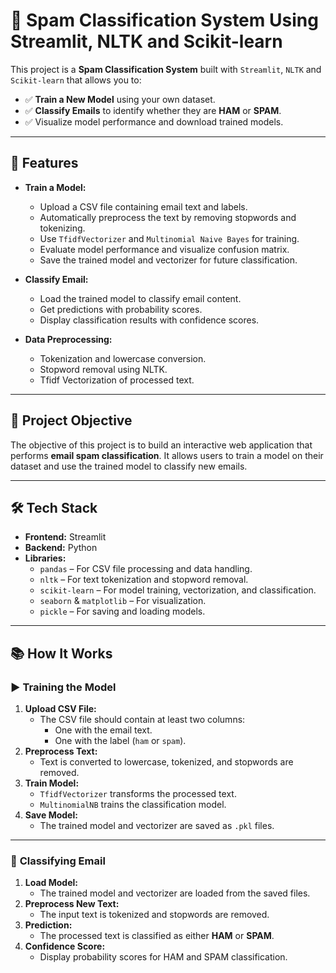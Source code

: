 # 📧 Spam Classification System Using Streamlit, NLTK and Scikit-learn

This project is a **Spam Classification System** built with `Streamlit`, `NLTK` and `Scikit-learn` that allows you to:
- ✅ **Train a New Model** using your own dataset.
- ✅ **Classify Emails** to identify whether they are **HAM** or **SPAM**.
- ✅ Visualize model performance and download trained models.

---

## 🚀 **Features**
- **Train a Model:**
    - Upload a CSV file containing email text and labels.
    - Automatically preprocess the text by removing stopwords and tokenizing.
    - Use `TfidfVectorizer` and `Multinomial Naive Bayes` for training.
    - Evaluate model performance and visualize confusion matrix.
    - Save the trained model and vectorizer for future classification.

- **Classify Email:**
    - Load the trained model to classify email content.
    - Get predictions with probability scores.
    - Display classification results with confidence scores.

- **Data Preprocessing:**
    - Tokenization and lowercase conversion.
    - Stopword removal using NLTK.
    - Tfidf Vectorization of processed text.

---

## 🎯 **Project Objective**
The objective of this project is to build an interactive web application that performs **email spam classification**. It allows users to train a model on their dataset and use the trained model to classify new emails.

---

## 🛠️ **Tech Stack**
- **Frontend:** Streamlit
- **Backend:** Python
- **Libraries:**
  - `pandas` – For CSV file processing and data handling.
  - `nltk` – For text tokenization and stopword removal.
  - `scikit-learn` – For model training, vectorization, and classification.
  - `seaborn` & `matplotlib` – For visualization.
  - `pickle` – For saving and loading models.

---

## 📚 **How It Works**
### ▶️ **Training the Model**
1. **Upload CSV File:**  
   - The CSV file should contain at least two columns:
     - One with the email text.
     - One with the label (`ham` or `spam`).
2. **Preprocess Text:**
   - Text is converted to lowercase, tokenized, and stopwords are removed.
3. **Train Model:**
   - `TfidfVectorizer` transforms the processed text.
   - `MultinomialNB` trains the classification model.
4. **Save Model:**
   - The trained model and vectorizer are saved as `.pkl` files.

---

### 📩 **Classifying Email**
1. **Load Model:**
   - The trained model and vectorizer are loaded from the saved files.
2. **Preprocess New Text:**
   - The input text is tokenized and stopwords are removed.
3. **Prediction:**
   - The processed text is classified as either **HAM** or **SPAM**.
4. **Confidence Score:**
   - Display probability scores for HAM and SPAM classification.
